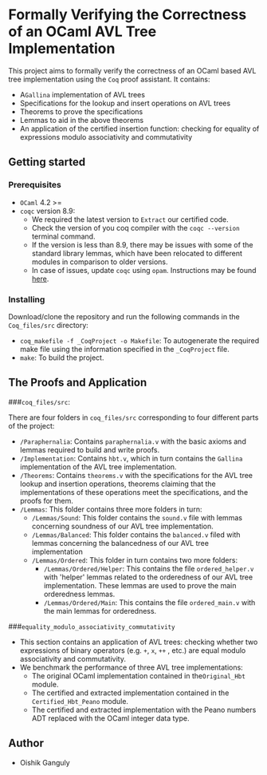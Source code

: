# Formally Verifying the Correctness of an OCaml AVL Tree Implementation

This project aims to formally verify the correctness of an OCaml based AVL tree implementation using the `Coq` proof assistant. It contains:
- A`Gallina` implementation of AVL trees 
- Specifications for the lookup and insert operations on AVL trees
- Theorems to prove the specifications 
- Lemmas to aid in the above theorems 
- An application of the certified insertion function: checking for equality of expressions modulo associativity and commutativity 

## Getting started

### Prerequisites

- `OCaml`  4.2 >= 
- `coqc` version 8.9: 
  - We required the latest version to `Extract` our certified code. 
  - Check the version of you coq compiler with the `coqc --version` terminal command. 
  - If the version is less than 8.9, there may be issues with some of the standard library lemmas, which have been relocated to different modules in comparison to older versions. 
  - In case of issues, update `coqc` using `opam`. Instructions may be found  [here](https://coq.inria.fr/opam-using.html).

### Installing 

Download/clone the repository and run the following commands in the `Coq_files/src` directory:

- `coq_makefile -f _CoqProject -o Makefile`: To autogenerate the required make file using the information specified in the `_CoqProject` file.
- `make`: To build the project. 

## The Proofs and Application

###`coq_files/src`:

There are four folders in `coq_files/src` corresponding to four different parts of the project:
- `/Paraphernalia`: Contains `paraphernalia.v` with the basic axioms and lemmas required to build
  and write proofs.
- `/Implementation`: Contains `hbt.v`, which in turn contains the `Gallina` implementation of the
  AVL tree implementation.
- `/Theorems`: Contains `theorems.v` with the specifications for the AVL tree lookup and insertion operations, theorems claiming that the implementations of these operations meet the specifications, and the proofs for
  them. 
- `/Lemmas`: This folder contains three more folders in turn:
  - `/Lemmas/Sound`: This folder contains the `sound.v` file with lemmas concerning soundness of our AVL tree implementation. 
  - `/Lemmas/Balanced`: This folder contains the `balanced.v` filed with lemmas concerning the balancedness of our AVL tree implementation
  - `/Lemmas/Ordered`: This folder in turn contains two more folders:
    - `/Lemmas/Ordered/Helper`: This contains the file `ordered_helper.v` with 'helper' lemmas related to the orderedness of our AVL tree implementation. These lemmas are used to prove the main orderedness lemmas.
    - `/Lemmas/Ordered/Main`: This contains the file `ordered_main.v` with the main lemmas for orderedness.

###`equality_modulo_associativity_commutativity`

- This section contains an application of AVL trees: checking whether two expressions of binary operators (e.g. `+`, `x`, `++` , etc.) are equal modulo associativity and commutativity. 
- We benchmark the performance of three AVL tree implementations:
  - The original OCaml implementation contained in the`Original_Hbt` module.
  - The certified and extracted implementation contained in the `Certified_Hbt_Peano` module.
  - The certified and extracted implementation with the Peano numbers ADT replaced with the OCaml integer data type. 

## Author

- Oishik Ganguly 